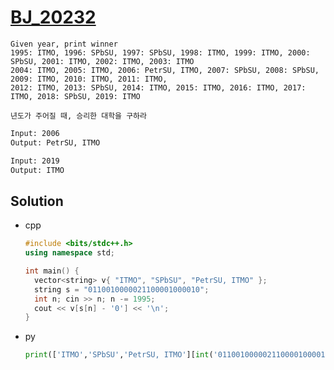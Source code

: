 # [BJ_20232](https://acmicpc.net/problem/20232)

```en
Given year, print winner
1995: ITMO, 1996: SPbSU, 1997: SPbSU, 1998: ITMO, 1999: ITMO, 2000: SPbSU, 2001: ITMO, 2002: ITMO, 2003: ITMO
2004: ITMO, 2005: ITMO, 2006: PetrSU, ITMO, 2007: SPbSU, 2008: SPbSU, 2009: ITMO, 2010: ITMO, 2011: ITMO,
2012: ITMO, 2013: SPbSU, 2014: ITMO, 2015: ITMO, 2016: ITMO, 2017: ITMO, 2018: SPbSU, 2019: ITMO
```

```kr
년도가 주어질 때, 승리한 대학을 구하라
```

```txt
Input: 2006
Output: PetrSU, ITMO

Input: 2019
Output: ITMO
```

## Solution

* cpp

  ```cpp
  #include <bits/stdc++.h>
  using namespace std;

  int main() {
    vector<string> v{ "ITMO", "SPbSU", "PetrSU, ITMO" };
    string s = "0110010000021100001000010";
    int n; cin >> n; n -= 1995;
    cout << v[s[n] - '0'] << '\n';
  }
  ```

* py

  ```py
  print(['ITMO','SPbSU','PetrSU, ITMO'][int('0110010000021100001000010'[int(input())-1995])])
  ```

